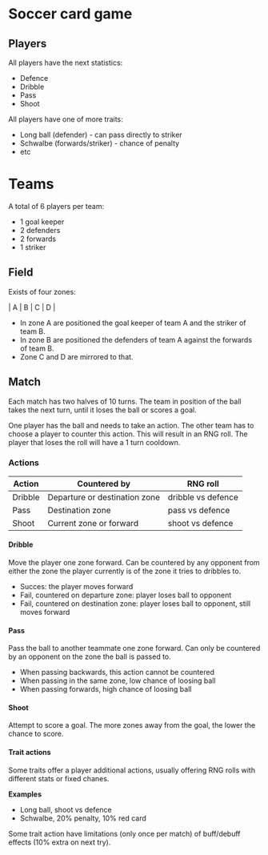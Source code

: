 # Soccer card game

## Players

All players have the next statistics:
* Defence
* Dribble
* Pass
* Shoot

All players have one of more traits:
* Long ball (defender) - can pass directly to striker
* Schwalbe (forwards/striker) - chance of penalty
* etc

# Teams

A total of 6 players per team:

* 1 goal keeper
* 2 defenders
* 2 forwards
* 1 striker

## Field

Exists of four zones:

| A | B | C | D |

* In zone A are positioned the goal keeper of team A and the striker of team B.
* In zone B are positioned the defenders of team A against the forwards of team B.
* Zone C and D are mirrored to that.

## Match

Each match has two halves of 10 turns. The team in position of the ball takes the next turn, until it loses the ball or scores a goal.

One player has the ball and needs to take an action. The other team has to choose a player to counter this action. This will result in an RNG roll. The player that loses the roll will have a 1 turn cooldown.

### Actions

| Action | Countered by | RNG roll |
|-|-| - |
| Dribble | Departure or destination zone | dribble vs defence |
| Pass | Destination zone | pass vs defence |
| Shoot | Current zone or forward | shoot vs defence |

#### Dribble

Move the player one zone forward.
Can be countered by any opponent from either the zone the player currently is of the zone it tries to dribbles to.

* Succes: the player moves forward
* Fail, countered on departure zone: player loses ball to opponent
* Fail, countered on destination zone: player loses ball to opponent, still moves forward

#### Pass

Pass the ball to another teammate one zone forward.
Can only be countered by an opponent on the zone the ball is passed to.

* When passing backwards, this action cannot be countered
* When passing in the same zone, low chance of loosing ball
* When passing forwards, high chance of loosing ball

#### Shoot

Attempt to score a goal. The more zones away from the goal, the lower the chance to score.

#### Trait actions

Some traits offer a player additional actions, usually offering RNG rolls with different stats or fixed chanes.

**Examples**
* Long ball, shoot vs defence
* Schwalbe, 20% penalty, 10% red card

Some trait action have limitations (only once per match) of buff/debuff effects (10% extra on next try).